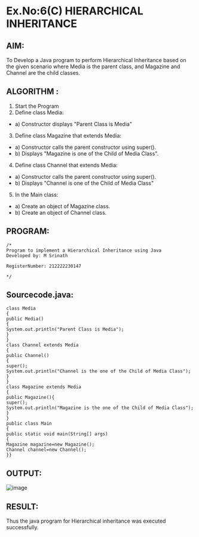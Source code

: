 # Ex.No:6(C)             HIERARCHICAL INHERITANCE 

## AIM:
  To Develop a Java program to perform Hierarchical Inheritance based on the given scenario where Media is the parent class, and Magazine and Channel are the child classes.


## ALGORITHM :
1.  Start the Program
2.	Define class Media:
-	a) Constructor displays "Parent Class is Media"
3.	Define class Magazine that extends Media:
-	a) Constructor calls the parent constructor using super().
-	b) Displays "Magazine is one of the Child of Media Class".
4.	Define class Channel that extends Media:
-	a) Constructor calls the parent constructor using super().
-	b) Displays "Channel is one of the Child of Media Class"
5.	In the Main class:
-	a) Create an object of Magazine class.
-	b) Create an object of Channel class.

## PROGRAM:
 ```
/*
Program to implement a Hierarchical Inheritance using Java
Developed by: M Srinath

RegisterNumber: 212222230147

*/
```

## Sourcecode.java:

```
class Media
{
public Media()
{
System.out.println("Parent Class is Media");
}
}
class Channel extends Media
{
public Channel()
{
super();
System.out.println("Channel is the one of the Child of Media Class");
}
}
class Magazine extends Media
{
public Magazine(){
super();
System.out.println("Magazine is the one of the Child of Media Class");
}
}
public class Main
{
public static void main(String[] args)
{
Magazine magazine=new Magazine();
Channel channel=new Channel();
}}
```

## OUTPUT:

![image](https://github.com/user-attachments/assets/33bb06ec-0c4c-451c-b7eb-86b66fd6fa3c)


## RESULT:
Thus the java program for Hierarchical inheritance was executed successfully.







